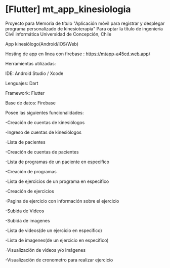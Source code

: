 # [Flutter] mt_app_kinesiologia

Proyecto para Memoria de título "Aplicación móvil para registrar y desplegar programa personalizado de kinesioterapia"
Para optar la título de ingeniería Civil informática Universidad de Concepción, Chile

App kinesiólogo(Android/iOS/Web)

Hosting de app en linea con firebase : https://mtapp-a45cd.web.app/ 

Herramientas utilizadas:

IDE: Android Studio / Xcode 

Lenguajes: Dart

Framework: Flutter 

Base de datos: Firebase 

Posee las siguientes funcionalidades:  

-Creación de cuentas de kinesiólogos

-Ingreso de cuentas de kinesiólogos

-Lista de pacientes

-Creación de cuentas de pacientes

-Lista de programas de un paciente en especifico

-Creación de programas

-Lista de ejercicios de un programa en especifico

-Creación de ejercicios

-Pagina de ejercicio con información sobre el ejercicio

-Subida de Videos

-Subida de imagenes

-Lista de videos(de un ejercicio en especifico)

-Lista de imagenes(de un ejercicio en especifico)

-Visualización de videos y/o imágenes

-Visualización de cronometro para realizar ejercicio

